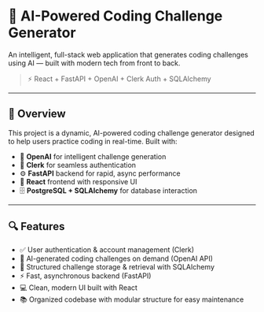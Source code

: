 # 🧠 AI-Powered Coding Challenge Generator

An intelligent, full-stack web application that generates coding challenges using AI — built with modern tech from front to back.  

> ⚡️ React + FastAPI + OpenAI + Clerk Auth + SQLAlchemy

---

## 🚀 Overview

This project is a dynamic, AI-powered coding challenge generator designed to help users practice coding in real-time. Built with:

- 🧠 **OpenAI** for intelligent challenge generation  
- 🔐 **Clerk** for seamless authentication  
- ⚙️ **FastAPI** backend for rapid, async performance  
- 🎨 **React** frontend with responsive UI  
- 🗄 **PostgreSQL + SQLAlchemy** for database interaction

---

## 🔍 Features

- ✅ User authentication & account management (Clerk)
- 🧩 AI-generated coding challenges on demand (OpenAI API)
- 📝 Structured challenge storage & retrieval with SQLAlchemy
- ⚡️ Fast, asynchronous backend (FastAPI)
- 💻 Clean, modern UI built with React
- 📚 Organized codebase with modular structure for easy maintenance